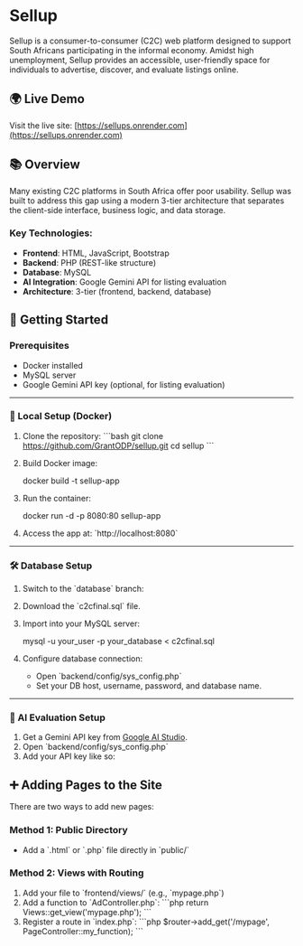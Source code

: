 # Sellup

Sellup is a consumer-to-consumer (C2C) web platform designed to support South Africans participating in the informal economy. Amidst high unemployment, Sellup provides an accessible, user-friendly space for individuals to advertise, discover, and evaluate listings online.

## 🌍 Live Demo
Visit the live site: [https://sellups.onrender.com](https://sellups.onrender.com)

## 📚 Overview

Many existing C2C platforms in South Africa offer poor usability. Sellup was built to address this gap using a modern 3-tier architecture that separates the client-side interface, business logic, and data storage.

### Key Technologies:
- **Frontend**: HTML, JavaScript, Bootstrap
- **Backend**: PHP (REST-like structure)
- **Database**: MySQL
- **AI Integration**: Google Gemini API for listing evaluation
- **Architecture**: 3-tier (frontend, backend, database)


## 🚀 Getting Started

### Prerequisites
- Docker installed
- MySQL server
- Google Gemini API key (optional, for listing evaluation)

---

### 🔧 Local Setup (Docker)

1. Clone the repository:
   \`\`\`bash
   git clone https://github.com/GrantODP/sellup.git
   cd sellup
   \`\`\`

2. Build Docker image:
   
   docker build -t sellup-app 
   

3. Run the container:
   
   docker run -d -p 8080:80 sellup-app
   

4. Access the app at: \`http://localhost:8080\`

---

### 🛠️ Database Setup

1. Switch to the \`database\` branch:

2. Download the \`c2cfinal.sql\` file.

3. Import into your MySQL server:
   
   mysql -u your_user -p your_database < c2cfinal.sql
   

4. Configure database connection:
   - Open \`backend/config/sys_config.php\`
   - Set your DB host, username, password, and database name.

---

### 🤖 AI Evaluation Setup

1. Get a Gemini API key from [Google AI Studio](https://makersuite.google.com).
2. Open \`backend/config/sys_config.php\`
3. Add your API key like so:

## ➕ Adding Pages to the Site

There are two ways to add new pages:

### Method 1: Public Directory
- Add a \`.html\` or \`.php\` file directly in \`public/\`

### Method 2: Views with Routing
1. Add your file to \`frontend/views/\` (e.g., \`mypage.php\`)
2. Add a function to \`AdController.php\`:
   \`\`\`php
   return Views::get_view('mypage.php');
   \`\`\`
3. Register a route in \`index.php\`:
   \`\`\`php
   $router->add_get('/mypage', PageController::my_function);
   \`\`\`




